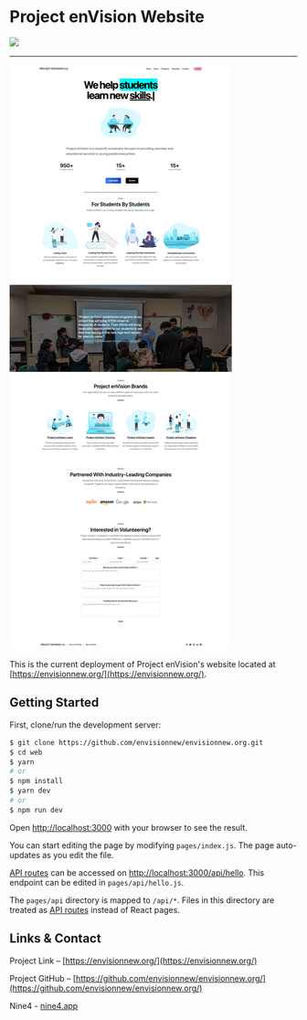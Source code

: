 # Project enVision Website

<img src="./screenshots/lighthouse.png" />

---

<img src="./screenshots/home.png" />

This is the current deployment of Project enVision's website located at [https://envisionnew.org/](https://envisionnew.org/).

## Getting Started

First, clone/run the development server:

```bash
$ git clone https://github.com/envisionnew/envisionnew.org.git
$ cd web
$ yarn
# or
$ npm install
$ yarn dev
# or
$ npm run dev
```

Open [http://localhost:3000](http://localhost:3000) with your browser to see the result.

You can start editing the page by modifying `pages/index.js`. The page auto-updates as you edit the file.

[API routes](https://nextjs.org/docs/api-routes/introduction) can be accessed on [http://localhost:3000/api/hello](http://localhost:3000/api/hello). This endpoint can be edited in `pages/api/hello.js`.

The `pages/api` directory is mapped to `/api/*`. Files in this directory are treated as [API routes](https://nextjs.org/docs/api-routes/introduction) instead of React pages.

## Links & Contact

Project Link – [https://envisionnew.org/](https://envisionnew.org/)

Project GitHub – [https://github.com/envisionnew/envisionnew.org/](https://github.com/envisionnew/envisionnew.org/)

Nine4 - [nine4.app](https://nine4.app/)
